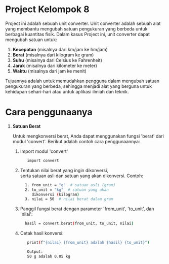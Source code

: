 # Project Kelompok 8

Project ini adalah sebuah unit converter.
Unit converter adalah sebuah alat yang membantu mengubah satuan pengukuran yang berbeda untuk berbagai kuantitas fisik. Dalam kasus Project ini, unit converter dapat mengubah satuan untuk:

1. **Kecepatan** (misalnya dari km/jam ke hm/jam)
2. **Berat** (misalnya dari kilogram ke gram)
3. **Suhu** (misalnya dari Celsius ke Fahrenheit)
4. **Jarak** (misalnya dari kilometer ke meter)
5. **Waktu** (misalnya dari jam ke menit)

Tujuannya adalah untuk memudahkan pengguna dalam mengubah satuan pengukuran yang berbeda, sehingga menjadi alat yang berguna untuk kehidupan sehari-hari atau untuk aplikasi ilmiah dan teknik.

# Cara penggunaanya

1. **Satuan Berat**
   
    Untuk mengkonversi berat, Anda dapat menggunakan fungsi 'berat' dari modul 'convert'. Berikut adalah contoh cara penggunaannya:
    1. Import modul 'convert'
        ```sh
           import convert
        ```
    2. Tentukan nilai berat yang ingin dikonversi,    
       serta satuan asli dan satuan yang akan dikonversi.
       Contoh:
        ```sh
          1. from_unit = "g"  # satuan asli (gram)
          2. to_unit = "kg"  # satuan yang akan
             dikonversi (kilogram)
          3. nilai = 50  # nilai berat dalam gram
        ```
    3. Panggil fungsi berat dengan parameter 'from_unit', 'to_unit', dan 'nilai':
        ```sh
          hasil = convert.berat(from_unit, to_unit, nilai)
        ```
    4. Cetak hasil konversi:
        ```sh
           print(f"{nilai} {from_unit} adalah {hasil} {to_unit}")

           Output:
           50 g adalah 0.05 kg
        ```




